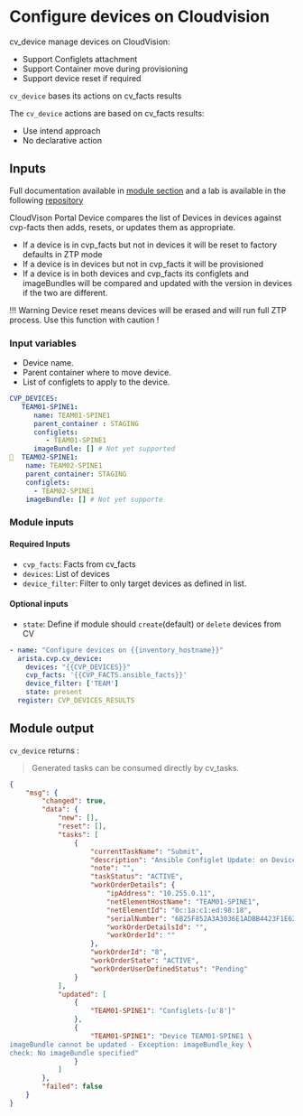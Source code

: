 # Configure devices on Cloudvision

cv_device manage devices on CloudVision:

- Support Configlets attachment
- Support Container move during provisioning
- Support device reset if required

`cv_device` bases its actions on cv_facts results

The `cv_device` actions are based on cv_facts results:

- Use intend approach
- No declarative action

## Inputs

Full documentation available in [module section](../modules/cv_container.rst.md) and a lab is available in the following [repository](https://github.com/arista-netdevops-community/ansible-cvp-avd-toi)

CloudVison Portal Device compares the list of Devices in devices against cvp-facts then adds, resets, or updates them as appropriate.

- If a device is in cvp_facts but not in devices it will be reset to factory defaults in ZTP mode
- If a device is in devices but not in cvp_facts it will be provisioned
- If a device is in both devices and cvp_facts its configlets and imageBundles will be compared and updated with the version in devices if the two are different.


!!! Warning
    Device reset means devices will be erased and will run full ZTP process. Use this function with caution !

### Input variables

- Device name.
- Parent container where to move device.
- List of configlets to apply to the device.

```yaml
CVP_DEVICES:
   TEAM01-SPINE1:
      name: TEAM01-SPINE1
      parent_container : STAGING
      configlets:
         - TEAM01-SPINE1
      imageBundle: [] # Not yet supported
  TEAM02-SPINE1:
    name: TEAM02-SPINE1
    parent_container: STAGING
    configlets:
      - TEAM02-SPINE1
    imageBundle: [] # Not yet supporte
```

### Module inputs

#### Required Inputs

- `cvp_facts`: Facts from cv_facts
- `devices`: List of devices
- `device_filter`: Filter to only target devices as defined in list.

#### Optional inputs

- `state`: Define if module should `create`(default) or `delete` devices from CV

```yaml
- name: "Configure devices on {{inventory_hostname}}"
  arista.cvp.cv_device:
    devices: "{{CVP_DEVICES}}"
    cvp_facts: '{{CVP_FACTS.ansible_facts}}'
    device_filter: ['TEAM']
    state: present
  register: CVP_DEVICES_RESULTS
```

## Module output

`cv_device` returns :

> Generated tasks can be consumed directly by cv_tasks.

```json
{
    "msg": {
        "changed": true,
        "data": {
            "new": [],
            "reset": [],
            "tasks": [
                {
                    "currentTaskName": "Submit",
                    "description": "Ansible Configlet Update: on Device TEAM01-SPINE1",
                    "note": "",
                    "taskStatus": "ACTIVE",
                    "workOrderDetails": {
                        "ipAddress": "10.255.0.11",
                        "netElementHostName": "TEAM01-SPINE1",
                        "netElementId": "0c:1a:c1:ed:98:18",
                        "serialNumber": "6B25F852A3A3036E1ADBB4423F1E62EF",
                        "workOrderDetailsId": "",
                        "workOrderId": ""
                    },
                    "workOrderId": "8",
                    "workOrderState": "ACTIVE",
                    "workOrderUserDefinedStatus": "Pending"
                }
            ],
            "updated": [
                {
                    "TEAM01-SPINE1": "Configlets-[u'8']"
                },
                {
                    "TEAM01-SPINE1": "Device TEAM01-SPINE1 \
imageBundle cannot be updated - Exception: imageBundle_key \
check: No imageBundle specified"
                }
            ]
        },
        "failed": false
    }
}
```
